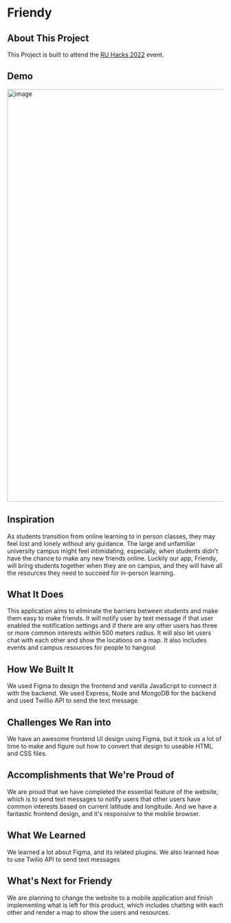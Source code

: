# Friendy
## About This Project
This Project is built to attend the [RU Hacks 2022](https://ru-hacks-2022-digital-15171.devpost.com/) event.

## Demo
<img width="957" alt="image" src="https://user-images.githubusercontent.com/53128080/167283337-b7d0c6cb-dfb7-497b-9612-96b79b4e299c.png">


## Inspiration
As students transition from online learning to in person classes, they may feel lost and lonely without any guidance. The large and unfamiliar university campus might feel intimidating, especially, when students didn’t have the chance to make any new friends online. Luckily our app, Friendy, will bring students together when they are on campus, and they will have all the resources they need to succeed for in-person learning.

## What It Does
This application aims to eliminate the barriers between students and make them easy to make friends. It will notify user by text message if that user enabled the notification settings and if there are any other users has three or more common interests within 500 meters radius. It will also let users chat with each other and show the locations on a map. It also includes events and campus resources for people to hangout


## How We Built It
We used Figma to design the frontend and vanilla JavaScript to connect it with the backend. We used Express, Node and MongoDB for the backend and used Twillio API to send the text message.

## Challenges We Ran into
We have an awesome frontend UI design using Figma, but it took us a lot of time to make and figure out how to convert that design to useable HTML and CSS files. 

## Accomplishments that We're Proud of
We are proud that we have completed the essential feature of the website, which is to send text messages to notify users that other users have common interests based on current latitude and longitude. And we have a fantastic frontend design, and it's responsive to the mobile browser.

## What We Learned
We learned a lot about Figma, and its related plugins. We also learned how to use Twilio API to send text messages

## What's Next for Friendy
We are planning to change the website to a mobile application and finish implementing what is left for this product, which includes chatting with each other and render a map to show the users and resources.
